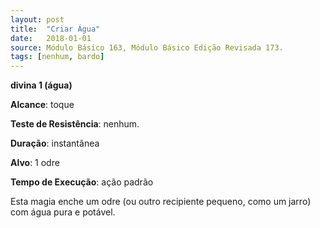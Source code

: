 ```yaml
---
layout: post
title:  "Criar Água"
date:   2018-01-01
source: Módulo Básico 163, Módulo Básico Edição Revisada 173.
tags: [nenhum, bardo]
---
```


**divina 1 (água)**

**Alcance**: toque

**Teste de Resistência**: nenhum.

**Duração**: instantânea

**Alvo**: 1 odre

**Tempo de Execução**: ação padrão

Esta magia enche um odre (ou outro recipiente pequeno, como um jarro) com água pura e potável.

